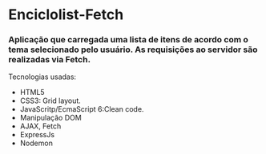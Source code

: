 # Enciclolist-Fetch
### Aplicação que carregada uma lista de itens de acordo com o tema selecionado pelo usuário. As requisições ao servidor são realizadas via Fetch.

Tecnologias usadas: 
- HTML5
- CSS3: Grid layout.
- JavaScritp/EcmaScript 6:Clean code.
- Manipulação DOM
- AJAX, Fetch
- ExpressJs
- Nodemon
